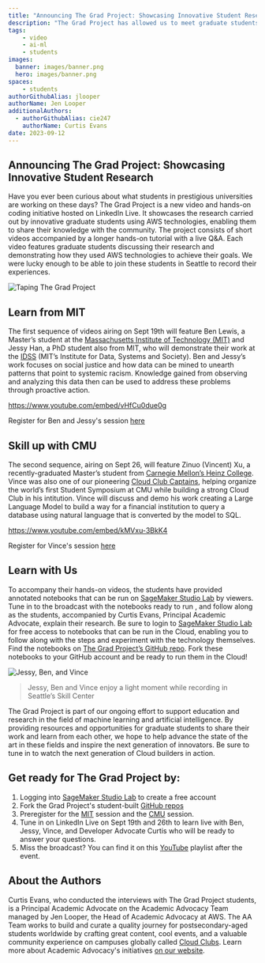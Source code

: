 ```yaml
---
title: "Announcing The Grad Project: Showcasing Innovative Student Research"
description: "The Grad Project has allowed us to meet graduate students and learn about how they use AWS technologies to further their research goals and accomplish their projects. Stay tuned as we learn from them in person on LinkedIn Live in a series of two hands-on workshops available to be run by attendees, live, on SageMaker Studio Labs."
tags:
    - video
    - ai-ml
    - students
images:
  banner: images/banner.png
  hero: images/banner.png
spaces: 
    - students
authorGithubAlias: jlooper
authorName: Jen Looper
additionalAuthors: 
  - authorGithubAlias: cie247
    authorName: Curtis Evans
date: 2023-09-12
---
```

## Announcing The Grad Project: Showcasing Innovative Student Research

Have you ever been curious about what students in prestigious universities are working on these days? The Grad Project is a new video and hands-on coding initiative hosted on LinkedIn Live. It showcases the research carried out by innovative graduate students using AWS technologies, enabling them to share their knowledge with the community. The project consists of short videos accompanied by a longer hands-on tutorial with a live Q&A. Each video features graduate students discussing their research and demonstrating how they used AWS technologies to achieve their goals. We were lucky enough to be able to join these students in Seattle to record their experiences.

![Taping The Grad Project](./images/tgp-1.jpg "Taping begins in Seattle with Adam, Curtis, and Vince. Image by Tricia Gallagher")

## Learn from MIT

The first sequence of videos airing on Sept 19th will feature Ben Lewis, a Master’s student at the [Massachusetts Institute of Technology (MIT)](https://web.mit.edu/) and Jessy Han, a PhD student also from MIT, who will demonstrate their work at the [IDSS](https://idss.mit.edu/) (MIT’s Institute for Data, Systems and Society). Ben and Jessy’s work focuses on social justice and how data can be mined to unearth patterns that point to systemic racism. Knowledge gained from observing and analyzing this data then can be used to address these problems through proactive action.

https://www.youtube.com/embed/vHfCu0due0g

Register for Ben and Jessy's session [here](https://www.linkedin.com/events/howmitstudentsarecombatingracis7100201173629972481/theater/)

## Skill up with CMU

The second sequence, airing on Sept 26, will feature Zinuo (Vincent) Xu, a recently-graduated Master’s student from [Carnegie Mellon’s Heinz College](https://www.heinz.cmu.edu/). Vince was also one of our pioneering [Cloud Club Captains](https://s12d.com/cloud-clubs), helping organize the world’s first Student Symposium at CMU while building a strong Cloud Club in his intitution. Vince will discuss and demo his work creating a Large Language Model to build a way for a financial institution to query a database using natural language that is converted by the model to SQL.

https://www.youtube.com/embed/kMVxu-3BkK4

Register for Vince's session [here](https://www.linkedin.com/events/exploringtext-to-sql-howcarnegi7100202154535071744/theater/)

## Learn with Us

To accompany their hands-on videos, the students have provided annotated notebooks that can be run on [SageMaker Studio Lab](https://studiolab.sagemaker.aws/) by viewers. Tune in to the broadcast with the notebooks ready to run , and follow along as the students, accompanied by Curtis Evans, Principal Academic Advocate, explain their research.  Be sure to login to [SageMaker Studio Lab](https://studiolab.sagemaker.aws/) for free access to notebooks that can be run in the Cloud, enabling you to follow along with the steps and experiment with the technology themselves. Find the notebooks on [The Grad Project’s GitHub repo](https://github.com/build-on-aws/the-grad-project). Fork these notebooks to your GitHub account and be ready to run them in the Cloud!

![Jessy, Ben, and Vince](./images/tgp-2.jpg)
>Jessy, Ben and Vince enjoy a light moment while recording in Seattle’s Skill Center

The Grad Project is part of our ongoing effort to support education and research in the field of machine learning and artificial intelligence. By providing resources and opportunities for graduate students to share their work and learn from each other, we hope to help advance the state of the art in these fields and inspire the next generation of innovators. Be sure to tune in to watch the next generation of Cloud builders in action.

## Get ready for The Grad Project by:

1. Logging into [SageMaker Studio Lab](https://studiolab.sagemaker.aws/) to create a free account
2. Fork the Grad Project's student-built [GitHub repos](https://github.com/build-on-aws/the-grad-project)
3. Preregister for the [MIT](https://www.linkedin.com/events/howmitstudentsarecombatingracis7100201173629972481/theater/) session and the [CMU](https://www.linkedin.com/events/exploringtext-to-sql-howcarnegi7100202154535071744/theater/) session.
3. Tune in on LinkedIn Live on Sept 19th and 26th to learn live with Ben, Jessy, Vince, and Developer Advocate Curtis who will be ready to answer your questions.
4. Miss the broadcast? You can find it on this [YouTube](https://www.youtube.com/playlist?list=PL5bUlblGfe0L4Gg3_W90NPLO0drg9OuHU) playlist after the event.

## About the Authors

Curtis Evans, who conducted the interviews with The Grad Project students, is a Principal Academic Advocate on the Academic Advocacy Team managed by Jen Looper, the Head of Academic Advocacy at AWS. The AA Team works to build and curate a quality journey for postsecondary-aged students worldwide by crafting great content, cool events, and a valuable community experience on campuses globally called [Cloud Clubs](https://s12d.com/cloud-clubs). Learn more about Academic Advocacy's initiatives [on our website](https://s12d.com/students).

